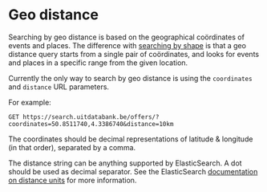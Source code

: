 ---
---

# Geo distance

Searching by geo distance is based on the geographical coördinates of events and places. The difference with [searching by shape](../../searching/geosearch/shape) is that a geo distance query starts from a single pair of coördinates, and looks for events and places in a specific range from the given location.

Currently the only way to search by geo distance is using the `coordinates` and `distance` URL parameters.

For example:

```
GET https://search.uitdatabank.be/offers/?coordinates=50.8511740,4.3386740&distance=10km
```

The coordinates should be decimal representations of latitude & longitude \(in that order\), separated by a comma.

The distance string can be anything supported by ElasticSearch. A dot should be used as decimal separator. See the ElasticSearch [documentation on distance units](https://www.elastic.co/guide/en/elasticsearch/reference/5.0/common-options.html#distance-units) for more information.
